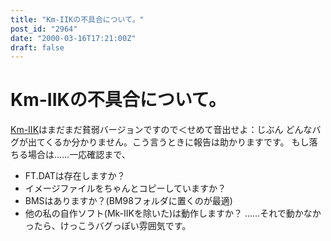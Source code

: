 ```yaml
---
title: "Km-IIKの不具合について。"
post_id: "2964"
date: "2000-03-16T17:21:00Z"
draft: false
---
```


# Km-IIKの不具合について。

[Km-IIK](/km-iik)はまだまだ貧弱バージョンですので＜せめて音出せよ：じぶん どんなバグが出てくるか分かりません。こう言うときに報告は助かりますです。 もし落ちる場合は……一応確認まで、 

  * FT.DATは存在しますか？
  * イメージファイルをちゃんとコピーしていますか？
  * BMSはありますか？(BM98フォルダに置くのが最適)
  * 他の私の自作ソフト(Mk-IIKを除いた)は動作しますか？
……それで動かなかったら、けっこうバグっぽい雰囲気です。
